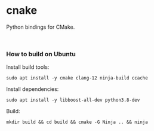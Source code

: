 # cnake

Python bindings for CMake.

<br/>

### How to build on Ubuntu
Install build tools:

`sudo apt install -y cmake clang-12 ninja-build ccache`

Install dependencies:

`sudo apt install -y libboost-all-dev python3.8-dev`

Build:

`mkdir build && cd build && cmake -G Ninja .. && ninja`